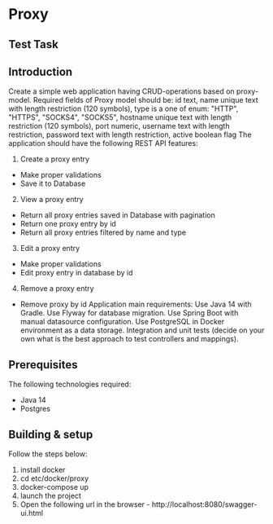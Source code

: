 # **Proxy**

## Test Task

## Introduction

Create a simple web application having CRUD-operations based on
proxy-model.
Required fields of Proxy model should be:
id text,
name unique text with length restriction (120 symbols),
type is a one of enum: "HTTP", "HTTPS", "SOCKS4", "SOCKS5",
hostname unique text with length restriction (120 symbols),
port numeric,
username text with length restriction,
password text with length restriction,
active boolean flag
The application should have the following REST API features:
1. Create a proxy entry
* Make proper validations
* Save it to Database
2. View a proxy entry
* Return all proxy entries saved in Database with pagination
* Return one proxy entry by id
* Return all proxy entries filtered by name and type
3. Edit a proxy entry
* Make proper validations
* Edit proxy entry in database by id
4. Remove a proxy entry
* Remove proxy by id
  Application main requirements:
  Use Java 14 with Gradle.
  Use Flyway for database migration.
  Use Spring Boot with manual datasource configuration.
  Use PostgreSQL in Docker environment as a data storage.
  Integration and unit tests (decide on your own what is the best
  approach to test controllers and mappings).

## Prerequisites
The following technologies required:
* Java 14 
* Postgres 

## Building & setup

Follow the steps below:
1. install docker
2. cd etc/docker/proxy
3. docker-compose up
4. launch the project
5. Open the following url in the browser - http://localhost:8080/swagger-ui.html

